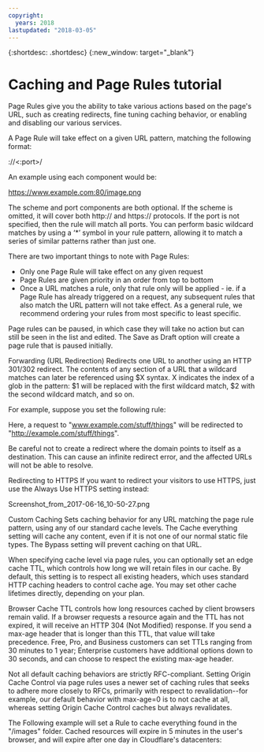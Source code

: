 ```yaml
---
copyright:
  years: 2018
lastupdated: "2018-03-05"
---
```


{:shortdesc: .shortdesc}
{:new_window: target="_blank"}

# Caching and Page Rules tutorial

Page Rules give you the ability to take various actions based on the page's URL, such as creating redirects, fine tuning caching behavior, or enabling and disabling our various services.

A Page Rule will take effect on a given URL pattern, matching the following format:

<scheme>://<hostname><:port>/<path>

An example using each component would be:

https://www.example.com:80/image.png

The scheme and port components are both optional. If the scheme is omitted, it will cover both http:// and https:// protocols. If the port is not specified, then the rule will match all ports. You can perform basic wildcard matches by using a ‘*’ symbol in your rule pattern, allowing it to match a series of similar patterns rather than just one.

There are two important things to note with Page Rules:

 * Only one Page Rule will take effect on any given request
 * Page Rules are given priority in an order from top to bottom
 * Once a URL matches a rule, only that rule only will be applied - ie. if a Page Rule has already triggered on a request, any subsequent rules that also match the URL pattern will not take effect. As a general rule, we recommend ordering your rules from most specific to least specific.

Page rules can be paused, in which case they will take no action but can still be seen in the list and edited. The Save as Draft option will create a page rule that is paused initially.

 

Forwarding (URL Redirection)
Redirects one URL to another using an HTTP 301/302 redirect. The contents of any section of a URL that a wildcard matches can later be referenced using $X syntax. X indicates the index of a glob in the pattern: $1 will be replaced with the first wildcard match, $2 with the second wildcard match, and so on.

For example, suppose you set the following rule:



Here, a request to "www.example.com/stuff/things" will be redirected to "http://example.com/stuff/things".

Be careful not to create a redirect where the domain points to itself as a destination. This can cause an infinite redirect error, and the affected URLs will not be able to resolve.


Redirecting to HTTPS
If you want to redirect your visitors to use HTTPS, just use the Always Use HTTPS setting instead:

Screenshot_from_2017-06-16_10-50-27.png


 

Custom Caching
Sets caching behavior for any URL matching the page rule pattern, using any of our standard cache levels. The Cache everything setting will cache any content, even if it is not one of our normal static file types. The Bypass setting will prevent caching on that URL.

When specifying cache level via page rules, you can optionally set an edge cache TTL, which controls how long we will retain files in our cache. By default, this setting is to respect all existing headers, which uses standard HTTP caching headers to control cache age. You may set other cache lifetimes directly, depending on your plan.

Browser Cache TTL controls how long resources cached by client browsers remain valid. If a browser requests a resource again and the TTL has not expired, it will receive an HTTP 304 (Not Modified) response. If you send a max-age header that is longer than this TTL, that value will take precedence. Free, Pro, and Business customers can set TTLs ranging from 30 minutes to 1 year; Enterprise customers have additional options down to 30 seconds, and can choose to respect the existing max-age header.

Not all default caching behaviors are strictly RFC-compliant. Setting Origin Cache Control via page rules uses a newer set of caching rules that seeks to adhere more closely to RFCs, primarily with respect to revalidation--for example, our default behavior with max-age=0 is to not cache at all, whereas setting Origin Cache Control caches but always revalidates.

The Following example will set a Rule to cache everything found in the "/images" folder. Cached resources will expire in 5 minutes in the user's browser, and will expire after one day in Cloudflare's datacenters:
